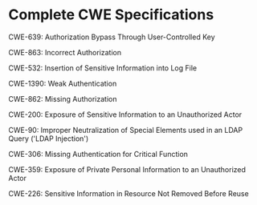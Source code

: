 

# Complete CWE Specifications

CWE-639: Authorization Bypass Through User-Controlled Key

CWE-863: Incorrect Authorization

CWE-532: Insertion of Sensitive Information into Log File

CWE-1390: Weak Authentication

CWE-862: Missing Authorization

CWE-200: Exposure of Sensitive Information to an Unauthorized Actor

CWE-90: Improper Neutralization of Special Elements used in an LDAP Query ('LDAP Injection')

CWE-306: Missing Authentication for Critical Function

CWE-359: Exposure of Private Personal Information to an Unauthorized Actor

CWE-226: Sensitive Information in Resource Not Removed Before Reuse